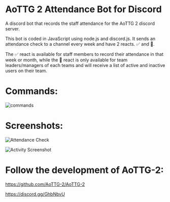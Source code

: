 # AoTTG 2 Attendance Bot for Discord
A discord bot that records the staff attendance for the AoTTG 2 discord server.

This bot is coded in JavaScript using node.js and discord.js. It sends an attendance check to a channel every week and have 2 reacts. ✅ and 📝.

The ✅ react is available for staff members to record their attendance in that week or month, while the 📝 react is only available for team leaders/managers of each teams and will receive a list of active and inactive users on their team.

# Commands:

![commands](https://i.imgur.com/8plMseZ.jpg)

# Screenshots:

![Attendance Check](https://i.imgur.com/Ax5of2j.jpg)

![Activity Screenshot](https://i.imgur.com/sc8eTWS.jpeg)

# Follow the development of AoTTG-2:

https://github.com/AoTTG-2/AoTTG-2

https://discord.gg/GhbNbvU
